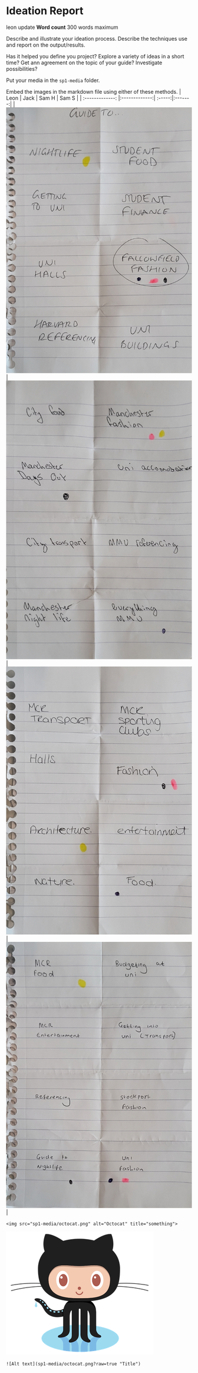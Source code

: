 # Ideation Report
leon update
**Word count** 300 words maximum

Describe and illustrate your ideation process. Describe the techniques use and report on the output/results.

Has it helped you define you project? Explore a variety of ideas in a short time? Get ann agreement on the topic of your guide? Investigate possibilities?

Put your media in the `sp1-media` folder.

Embed the images in the markdown file using either of these methods.
| Leon   | Jack         | Sam H | Sam S |
| :-------------: |:-------------:| :-----:|:-------:|
|<img src="sp1-media/img4.jpg" alt="Crazy 8s output" title="Crazy 8s session outputs">|<img src="sp1-media/img1.jpg" alt="Crazy 8s output" title="Crazy 8s session outputs">|<img src="sp1-media/img2.jpg" alt="Crazy 8s output" title="Crazy 8s session outputs">|<img src="sp1-media/img3.jpg" alt="Crazy 8s output" title="Crazy 8s session outputs">|

```
<img src="sp1-media/octocat.png" alt="Octocat" title="something">
```

![Alt text](sp1-media/octocat.png?raw=true "Title")

```
![Alt text](sp1-media/octocat.png?raw=true "Title")
```
